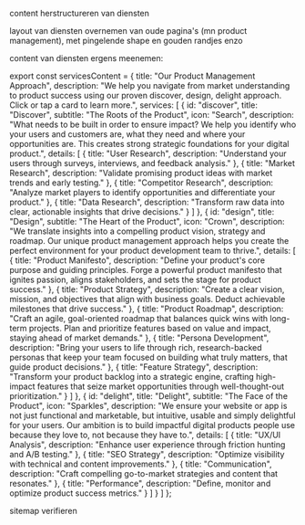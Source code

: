 
content herstructureren van diensten

layout van diensten overnemen van oude pagina's (mn product management), met pingelende shape en gouden randjes enzo


content van diensten ergens meenemen:

export const servicesContent = {
  title: "Our Product Management Approach",
  description: "We help you navigate from market understanding to product success using our proven discover, design, delight approach. Click or tap a card to learn more.",
  services: [
    {
      id: "discover",
      title: "Discover",
      subtitle: "The Roots of the Product",
      icon: "Search",
      description: "What needs to be built in order to ensure impact? We help you identify who your users and customers are, what they need and where your opportunities are. This creates strong strategic foundations for your digital product.",
      details: [
        {
          title: "User Research",
          description: "Understand your users through surveys, interviews, and feedback analysis."
        },
        {
          title: "Market Research",
          description: "Validate promising product ideas with market trends and early testing."
        },
        {
          title: "Competitor Research",
          description: "Analyze market players to identify opportunities and differentiate your product."
        },
        {
          title: "Data Research",
          description: "Transform raw data into clear, actionable insights that drive decisions."
        }
      ]
    },
    {
      id: "design",
      title: "Design",
      subtitle: "The Heart of the Product",
      icon: "Crown",
      description: "We translate insights into a compelling product vision, strategy and roadmap. Our unique product management approach helps you create the perfect environment for your product development team to thrive.",
      details: [
        {
          title: "Product Manifesto",
          description: "Define your product's core purpose and guiding principles. Forge a powerful product manifesto that ignites passion, aligns stakeholders, and sets the stage for product success."
        },
        {
          title: "Product Strategy",
          description: "Create a clear vision, mission, and objectives that align with business goals. Deduct achievable milestones that drive success."
        },
        {
          title: "Product Roadmap",
          description: "Craft an agile, goal-oriented roadmap that balances quick wins with long-term projects. Plan and prioritize features based on value and impact, staying ahead of market demands."
        },
        {
          title: "Persona Development",
          description: "Bring your users to life through rich, research-backed personas that keep your team focused on building what truly matters, that guide product decisions."
        },
        {
          title: "Feature Strategy",
          description: "Transform your product backlog into a strategic engine, crafting high-impact features that seize market opportunities through well-thought-out prioritization."
        }
      ]
    },
    {
      id: "delight",
      title: "Delight",
      subtitle: "The Face of the Product",
      icon: "Sparkles",
      description: "We ensure your website or app is not just functional and marketable, but intuitive, usable and simply delightful for your users. Our ambition is to build impactful digital products people use because they love to, not because they have to.",
      details: [
        {
          title: "UX/UI Analysis",
          description: "Enhance user experience through friction hunting and A/B testing."
        },
        {
          title: "SEO Strategy",
          description: "Optimize visibility with technical and content improvements."
        },
        {
          title: "Communication",
          description: "Craft compelling go-to-market strategies and content that resonates."
        },
        {
          title: "Performance",
          description: "Define, monitor and optimize product success metrics."
        }
      ]
    }
  ]
};



sitemap verifieren